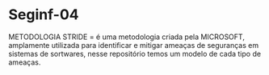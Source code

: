 # Seginf-04
METODOLOGIA STRIDE = é uma metodologia criada pela MICROSOFT, amplamente utilizada para identificar e mitigar ameaças de seguranças em sistemas de sortwares, nesse repositório temos um modelo de cada tipo de ameaças.

